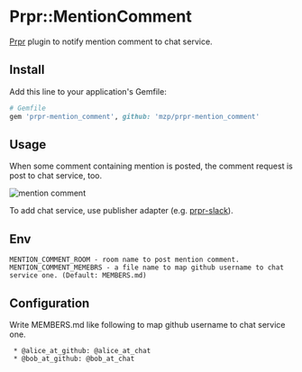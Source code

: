 # Prpr::MentionComment
[Prpr](https://github.com/mzp/prpr) plugin to notify mention comment to chat service.

## Install

Add this line to your application's Gemfile:

```ruby
# Gemfile
gem 'prpr-mention_comment', github: 'mzp/prpr-mention_comment'
```

## Usage
When some comment containing mention is posted, the comment request is post to chat service, too.

![mention comment](https://raw.githubusercontent.com/mzp/prpr-mention_comment/master/mention.png)

To add chat service, use publisher adapter (e.g. [prpr-slack](https://github.com/mzp/prpr-slack)).

## Env
```
MENTION_COMMENT_ROOM - room name to post mention comment.
MENTION_COMMENT_MEMEBRS - a file name to map github username to chat service one. (Default: MEMBERS.md)
```

## Configuration
Write MEMBERS.md like following to map github username to chat service one.

```
 * @alice_at_github: @alice_at_chat
 * @bob_at_github: @bob_at_chat
```
